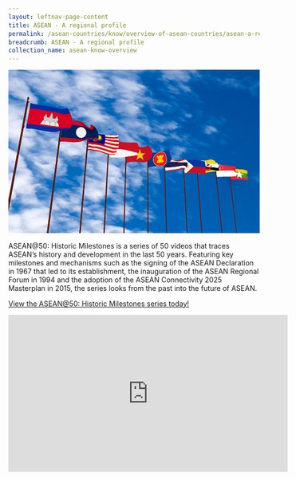 ```yaml
---
layout: leftnav-page-content
title: ASEAN - A regional profile
permalink: /asean-countries/know/overview-of-asean-countries/asean-a-regional-profile/
breadcrumb: ASEAN - A regional profile
collection_name: asean-know-overview
---
```


<img src="\images\asean-countries\asean-banner.jpg" alt="ASEAN snapshot banner" style="width:800px;" />

ASEAN@50: Historic Milestones is a series of 50 videos that traces ASEAN’s history and development in the last 50 years. Featuring key milestones and mechanisms such as the signing of the ASEAN Declaration in 1967 that led to its establishment, the inauguration of the ASEAN Regional Forum in 1994 and the adoption of the ASEAN Connectivity 2025  Masterplan in 2015, the series looks from the past into the future of ASEAN. 

[View the ASEAN@50: Historic Milestones series today!](https://www.youtube.com/playlist?list=PL8iW4pSvDCw4DaQqnEOO0hL5vD8BFxsEu)

<iframe width="560" height="315" src="https://www.youtube.com/embed/videoseries?list=PL8iW4pSvDCw4DaQqnEOO0hL5vD8BFxsEu" frameborder="0" allow="accelerometer; autoplay; clipboard-write; encrypted-media; gyroscope; picture-in-picture" allowfullscreen></iframe>